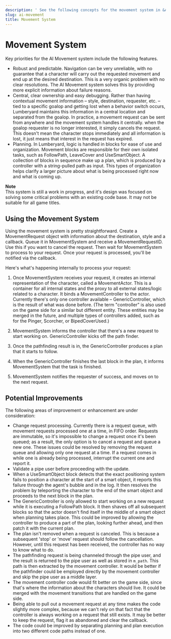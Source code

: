 ```yaml
---
description: ' See the following concepts for the movement system in &ALYlong;. '
slug: ai-movement
title: Movement System
---
```

# Movement System<a name="ai-movement"></a>

Key priorities for the AI Movement system include the following features\.
+ Robust and predictable\. Navigation can be very unreliable, with no guarantee that a character will carry out the requested movement and end up at the desired destination\. This is a very organic problem with no clear resolutions\. The AI Movement system solves this by providing more explicit information about failure reasons\.
+ Central, clear ownership and easy debugging\. Rather than having contextual movement information – style, destination, requester, etc\. – tied to a specific goalop and getting lost when a behavior switch occurs, Lumberyard maintains this information in a central location and separated from the goalop\. In practice, a movement request can be sent from anywhere and the movement system handles it centrally\. when the goalop requester is no longer interested, it simply cancels the request\. This doesn't mean the character stops immediately and all information is lost, it just means that interest in the request has expired\. 
+ Planning\. In Lumberyard, logic is handled in blocks for ease of use and organization\. Movement blocks are responsible for their own isolated tasks, such as FollowPath, LeaveCover and UseSmartObject\. A collection of blocks in sequence make up a plan, which is produced by a controller with a string\-pulled path as input\. This types of organization helps clarify a larger picture about what is being processed right now and what is coming up\.

**Note**  
This system is still a work in progress, and it's design was focused on solving some critical problems with an existing code base\. It may not be suitable for all game titles\.

## Using the Movement System<a name="ai-movement-using"></a>

Using the movement system is pretty straightforward\. Create a MovementRequest object with information about the destination, style and a callback\. Queue it in MovementSystem and receive a MovementRequestID\. Use this if you want to cancel the request\. Then wait for MovementSystem to process to your request\. Once your request is processed, you'll be notified via the callback\.

Here's what's happening internally to process your request:

1. Once MovementSystem receives your request, it creates an internal representation of the character, called a MovementActor\. This is a container for all internal states and the proxy to all external states/logic related to a character\. It binds a MovementController to the actor\. Currently there's only one controller available – GenericController, which is the result of what was done before\. \(The term "controller" is also used on the game side for a similar but different entity\. These entities may be merged in the future, and multiple types of controllers added, such as for the Pinger, Scorcher, or BipedCoverUsed\.\)

1. MovementSystem informs the controller that there's a new request to start working on\. GenericController kicks off the path finder\.

1. Once the pathfinding result is in, the GenericController produces a plan that it starts to follow\.

1. When the GenericController finishes the last block in the plan, it informs MovementSystem that the task is finished\.

1. MovementSystem notifies the requester of success, and moves on to the next request\.

## Potential Improvements<a name="ai-movement-improvements"></a>

The following areas of improvement or enhancement are under consideration:
+ Change request processing\. Currently there is a request queue, with movement requests processed one at a time, in FIFO order\. Requests are immutable, so it's impossible to change a request once it's been queued; as a result, the only option is to cancel a request and queue a new one\. These issues could be resolved by removing the request queue and allowing only one request at a time\. If a request comes in while one is already being processed, interrupt the current one and report it\.
+ Validate a pipe user before proceeding with the update\.
+ When a UseSmartObject block detects that the exact positioning system fails to position a character at the start of a smart object, it reports this failure through the agent's bubble and in the log\. It then resolves the problem by teleporting the character to the end of the smart object and proceeds to the next block in the plan\.
+ The GenericController is only allowed to start working on a new request while it is executing a FollowPath block\. It then shaves off all subsequent blocks so that the actor doesn't find itself in the middle of a smart object when planning takes place\. This could be improved by allowing the controller to produce a part of the plan, looking further ahead, and then patch it with the current plan\.
+ The plan isn't removed when a request is canceled\. This is because a subsequent 'stop' or 'move' request should follow the cancellation\. However, until this request has been received, the controller has no way to know what to do\. 
+ The pathfinding request is being channeled through the pipe user, and the result is returned to the pipe user as well as stored in `m_path`\. This path is then extracted by the movement controller\. It would be better if the pathfinder could be employed directly by the movement controller and skip the pipe user as a middle layer\.
+ The movement controller code would fit better on the game side, since that's where the information about the characters should live\. It could be merged with the movement transitions that are handled on the game side\.
+ Being able to pull out a movement request at any time makes the code slightly more complex, because we can't rely on that fact that the controller is always working on a request that still exists\. It may be better to keep the request, flag it as abandoned and clear the callback\.
+ The code could be improved by separating planning and plan execution into two different code paths instead of one\.